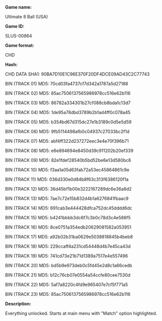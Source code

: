 **Game name:**

Ultimate 8 Ball (USA)

**Game ID:**

SLUS-00864

**Game format:**

CHD

**Hash:**

CHD DATA SHA1: 90BA7D10E1C96E370F20DF4DCE09AD43C2C77743

BIN (TRACK 01) MD5: 70cd03fa4737cf7d342a1787a5d27188

BIN (TRACK 02) MD5: 85ac7506137565986978cc516e62b116

BIN (TRACK 03) MD5: 86782a334301b27cf088cb8bda1c13d7

BIN (TRACK 04) MD5: 1de95a78dbd3789b2b1ad4ff0c078a45

BIN (TRACK 05) MD5: b354bd67d315dc27e1b3189c0d5e5d59

BIN (TRACK 06) MD5: 9fb5114498afb0c04937c27033bc2f1d

BIN (TRACK 07) MD5: abf4ff322d237272eec3e4e70f396b71

BIN (TRACK 08) MD5: e6e894694e8450d39c911202b20ef339

BIN (TRACK 09) MD5: 82e1fdef28540b5bd52be6e13d580bc6

BIN (TRACK 10) MD5: f3aa1a05d63fab72a53ec45864861c9e

BIN (TRACK 11) MD5: 036d330e0d84b8f63c313f6386120f1a

BIN (TRACK 12) MD5: 36d45bf1b00e3222167289dc6e36a8d2

BIN (TRACK 13) MD5: 7ae7c72e15b832d4b1a6276841fbaac9

BIN (TRACK 14) MD5: 691cab3e444428dfca752dc45dddd6dc

BIN (TRACK 15) MD5: b4241bbbb3dc6f7c3b0c78d3c4e586f5

BIN (TRACK 16) MD5: 8ce0751a354edb20629081582a053951

BIN (TRACK 17) MD5: a92b02b31ba0629e5038818845b4beb8

BIN (TRACK 18) MD5: 229ccaff4a231cd54448d4b7e45ca43d

BIN (TRACK 19) MD5: 741cd73e21b71d1389a7517e4e557496

BIN (TRACK 20) MD5: bd5b9e973deb0c5fd45e2d8c1a66cedb

BIN (TRACK 21) MD5: b12c76cb07e0554a54ccfe80cee7530d

BIN (TRACK 22) MD5: 5af7a8220c4fd9e965407e7cf5f771a5

BIN (TRACK 23) MD5: 85ac7506137565986978cc516e62b116

**Description:**

Everything unlocked. Starts at main menu with "Match" option highlighted.